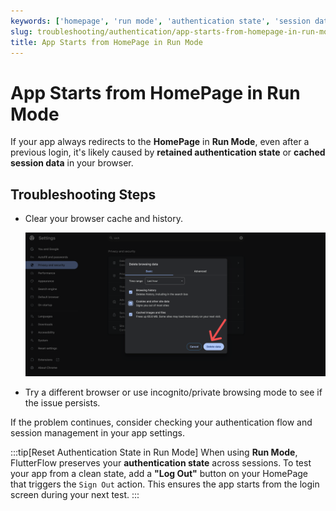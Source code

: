 ```yaml
---
keywords: ['homepage', 'run mode', 'authentication state', 'session data']
slug: troubleshooting/authentication/app-starts-from-homepage-in-run-mode
title: App Starts from HomePage in Run Mode
---
```

# App Starts from HomePage in Run Mode

If your app always redirects to the **HomePage** in **Run Mode**, even after a previous login, it's likely caused by **retained authentication state** or **cached session data** in your browser.

## Troubleshooting Steps

- Clear your browser cache and history.

    ![How to clear browser cache](../assets/20250430121300291232.png)

- Try a different browser or use incognito/private browsing mode to see if the issue persists.

If the problem continues, consider checking your authentication flow and session management in your app settings.

:::tip[Reset Authentication State in Run Mode]
When using **Run Mode**, FlutterFlow preserves your **authentication state** across sessions. To test your app from a clean state, add a **"Log Out"** button on your HomePage that triggers the `Sign Out` action. This ensures the app starts from the login screen during your next test.
:::




